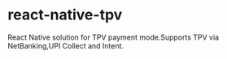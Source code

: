 # react-native-tpv
React Native solution for TPV payment mode.Supports TPV via NetBanking,UPI Collect and Intent.
